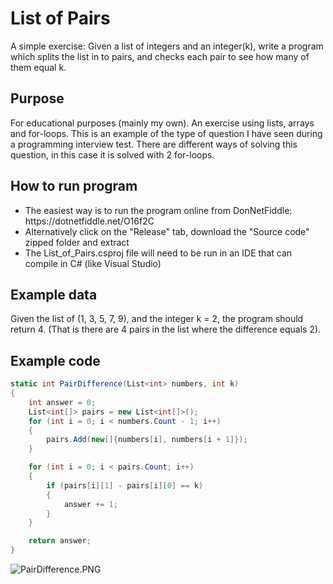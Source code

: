 # List of Pairs

A simple exercise: Given a list of integers and an integer(k), write a program which splits the list in to pairs, and checks each pair to see how many of them equal k.

## Purpose

For educational purposes (mainly my own). An exercise using lists, arrays and for-loops. This is an example of the type of question I have seen during a programming interview test. There are different ways of solving this question, in this case it is solved with 2 for-loops.

## How to run program

<ul>
  <li>The easiest way is to run the program online from DonNetFiddle: https://dotnetfiddle.net/O16f2C</li>
  <li>Alternatively click on the "Release" tab, download the "Source code" zipped folder and extract</li>
  <li>The List_of_Pairs.csproj file will need to be run in an IDE that can compile in C# (like Visual Studio)</li>
</ul>

## Example data

Given the list of (1, 3, 5, 7, 9), and the integer k = 2, the program should return 4.
(That is there are 4 pairs in the list where the difference equals 2). 

## Example code

```C#
static int PairDifference(List<int> numbers, int k)
{
	int answer = 0;
	List<int[]> pairs = new List<int[]>();
	for (int i = 0; i < numbers.Count - 1; i++)
	{
		pairs.Add(new[]{numbers[i], numbers[i + 1]});
	}

	for (int i = 0; i < pairs.Count; i++)
	{
		if (pairs[i][1] - pairs[i][0] == k)
		{
			answer += 1;
		}
	}

	return answer;
}
```

![PairDifference.PNG](https://gamblepants.github.io/img/PairDifference.PNG)
